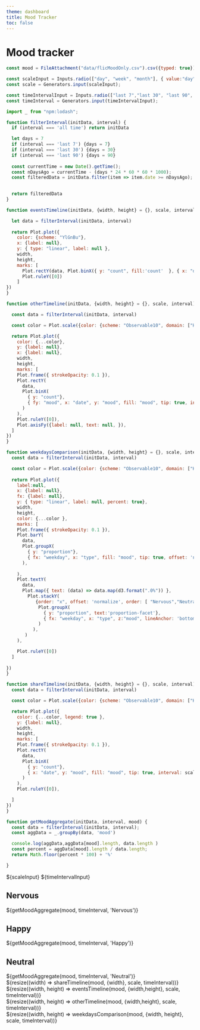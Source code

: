 ```yaml
---
theme: dashboard
title: Mood Tracker
toc: false
---
```


# Mood tracker 

<!-- Load and transform the data -->

```js
const mood = FileAttachment("data/flicMoodOnly.csv").csv({typed: true});

const scaleInput = Inputs.radio(["day", "week", "month"], { value:"day"});
const scale = Generators.input(scaleInput);

const timeIntervalInput = Inputs.radio(["last 7","last 30", "last 90", "all time"], { value:"last 90"});
const timeInterval = Generators.input(timeIntervalInput);

```
<!-- Plot of launch history -->

```js
import _ from "npm:lodash";

function filterInterval(initData, interval) {
  if (interval === 'all time') return initData  

  let days = 7
  if (interval === 'last 7') {days = 7}
  if (interval === 'last 30') {days = 30}
  if (interval === 'last 90') {days = 90}
  
  const currentTime = new Date().getTime();
  const nDaysAgo = currentTime - (days * 24 * 60 * 60 * 1000);
  const filteredData = initData.filter(item => item.date >= nDaysAgo);
  

  return filteredData
}

function eventsTimeline(initData, {width, height} = {}, scale, interval) {

  let data = filterInterval(initData, interval)
  
  return Plot.plot({
    color: {scheme: "YlGnBu"},
    x: {label: null},
    y: { type: "linear", label: null },
    width,
    height,
    marks: [
      Plot.rectY(data, Plot.binX({ y: "count", fill:'count'  }, { x: "date", tip: true, interval: scale })),
      Plot.ruleY([0])
    ]
})
}

function otherTimeline(initData, {width, height} = {}, scale, interval) {

  const data = filterInterval(initData, interval)

  const color = Plot.scale({color: {scheme: "Observable10", domain: ["Happy",  "Neutral", "Nervous"], legend: true }});

  return Plot.plot({
    color: {...color},
    y: {label: null},
    x: {label: null},
    width,
    height,
    marks: [
    Plot.frame({ strokeOpacity: 0.1 }),
    Plot.rectY(
      data,
      Plot.binX(
        { y: "count"},
        { fy: "mood", x: "date", y: "mood", fill: "mood", tip: true, interval: scale  }
      )
    ),
    Plot.ruleY([0]),
    Plot.axisFy({label: null, text: null, }),
  ]
})
}

function weekdaysComparison(initData, {width, height} = {}, scale, interval) {
  const data = filterInterval(initData, interval)

  const color = Plot.scale({color: {scheme: "Observable10", domain: ["Happy",  "Neutral", "Nervous"], legend: true }});
  
  return Plot.plot({
    label:null,
    x: {label: null},
    fx: {label: null},
    y: { type: "linear", label: null, percent: true},
    width,
    height,
    color: {...color },
    marks: [
    Plot.frame({ strokeOpacity: 0.1 }),
    Plot.barY(
      data,
      Plot.groupX(
        { y: "proportion"},
        { fx: "weekday", x: "type", fill: "mood", tip: true, offset: 'normalize', order: [ "Nervous","Neutral", "Happy"] },
      ),
      
    ),
    Plot.textY(
      data,
      Plot.map({ text: (data) => data.map(d3.format(".0%")) },
        Plot.stackY(
           {order: "x", offset: 'normalize', order: [ "Nervous","Neutral", "Happy"]},
            Plot.groupX(
              { y: "proportion", text:'proportion-facet'},
              { fx: "weekday", x: "type", z:"mood", lineAnchor: 'bottom' },
            )
          ),
       )
    ),

    Plot.ruleY([0])
  ]
    
})
}

function shareTimeline(initData, {width, height} = {}, scale, interval) {
  const data = filterInterval(initData, interval)

  const color = Plot.scale({color: {scheme: "Observable10", domain: ["Happy",  "Neutral", "Nervous"], legend: true }});

  return Plot.plot({
    color: {...color, legend: true },
    y: {label: null},
    width,
    height,
    marks: [
    Plot.frame({ strokeOpacity: 0.1 }),
    Plot.rectY(
      data,
      Plot.binX(
        { y: "count"},
        { x: "date", y: "mood", fill: "mood", tip: true, interval: scale, offset: 'normalize' ,order: [ "Nervous","Neutral", "Happy"] }
      )
    ),
    Plot.ruleY([0]),

  ]
})
}

function getMoodAggregate(initData, interval, mood) {
  const data = filterInterval(initData, interval);
  const aggData = _.groupBy(data, 'mood')

  console.log(aggData,aggData[mood].length, data.length )
  const percent = aggData[mood].length / data.length;
  return Math.floor(percent * 100) + '%'

}

```
<style>
.secondRow {
  /* grid-template-columns: 1fr; */
  grid-template-rows: 320px;
}
</style>


<div>
${scaleInput}
${timeIntervalInput}

</div>
<div class="grid grid-cols-4">
   <a class="card" style="color: inherit;">
    <h2>Nervous</h2>
    <span class="big red">${getMoodAggregate(mood, timeInterval, 'Nervous')}</span>
  </a>
  <a class="card" style="color: inherit;">
    <h2>Happy</h2>
    <span class="big blue">${getMoodAggregate(mood, timeInterval, 'Happy')}</span>
  </a>
  <a class="card" style="color: inherit;">
    <h2>Neutral</h2>
    <span class="big yellow">${getMoodAggregate(mood, timeInterval, 'Neutral')}</span>
  </a>
</div>
<div class="gridStructure">
  <div class="grid">
    <div class="card">
      ${resize((width) => shareTimeline(mood, {width}, scale, timeInterval))}
    </div>
  </div>

  <div class="grid " style="grid-auto-rows: 240px;">
    <div class="card">
      ${resize((width, height) => eventsTimeline(mood, {width,height}, scale, timeInterval))}
    </div>
  </div>

  <div class="grid secondRow grid-cols-2" >
    <div class="card">
      ${resize((width, height) => otherTimeline(mood, {width,height}, scale, timeInterval))}
    </div>
    <div class="card">
      ${resize((width, height) => weekdaysComparison(mood, {width, height}, scale, timeInterval))}
    </div>
  </div>
</div>
